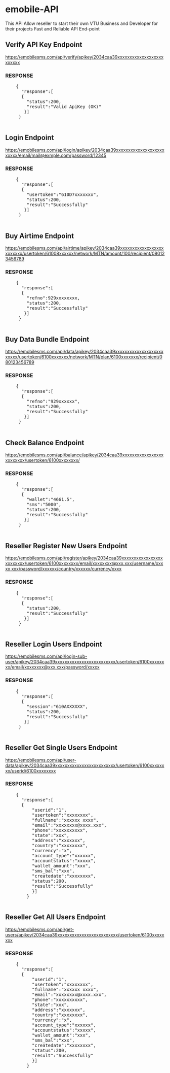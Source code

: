 # emobile-API
This API Allow reseller to start their own VTU Business and Developer for their projects  Fast and Reliable API End-point

  <h2>Verify API Key Endpoint</h2>
    <a href="https://emobilesms.com/api/verify/apikey/2034caa39xxxxxxxxxxxxxxxxxxxxxxxxx">
        https://emobilesms.com/api/verify/apikey/2034caa39xxxxxxxxxxxxxxxxxxxxxxxxx
    </a>

  <h3>RESPONSE</h3>
  <pre>
    {
      "response":[
      {
        "status":200,
        "result":"Valid ApiKey (OK)"
       }]
     }
  </pre>


<h2>Login Endpoint</h2>
<a href="https://emobilesms.com/api/login/apikey/2034caa39xxxxxxxxxxxxxxxxxxxxxxxxx/email/mail@exmple.com/password/12345">
  https://emobilesms.com/api/login/apikey/2034caa39xxxxxxxxxxxxxxxxxxxxxxxxx/email/mail@exmple.com/password/12345
</a>

  <h3>RESPONSE</h3>
  <pre>
    {
      "response":[
      {
        "usertoken":"610D7xxxxxxx",
        "status":200,
        "result":"Successfully"
       }]
     }
  </pre>
  

<h2>Buy Airtime Endpoint</h2>
<a href="https://emobilesms.com/api/airtime/apikey/2034caa39xxxxxxxxxxxxxxxxxxxxxxxxx/usertoken/61008xxxxxx/network/MTN/amount/100/recipient/080123456789">
  https://emobilesms.com/api/airtime/apikey/2034caa39xxxxxxxxxxxxxxxxxxxxxxxxx/usertoken/61008xxxxxx/network/MTN/amount/100/recipient/080123456789
</a>

  <h3>RESPONSE</h3>
  <pre>
    {
      "response":[
      {
        "refno":929xxxxxxxx,
        "status":200,
        "result":"Successfully"
       }]
     }
  </pre>
  
  <h2>Buy Data Bundle Endpoint</h2>
  <a href="https://emobilesms.com/api/data/apikey/2034caa39xxxxxxxxxxxxxxxxxxxxxxxxx/usertoken/6100xxxxxxx/network/MTN/plan/6100xxxxxxx/recipient/080123456789">
    https://emobilesms.com/api/data/apikey/2034caa39xxxxxxxxxxxxxxxxxxxxxxxxx/usertoken/6100xxxxxxx/network/MTN/plan/6100xxxxxxx/recipient/080123456789
  </a>
  
  <h3>RESPONSE</h3>
  <pre>
    {
      "response":[
      {
        "refno":"929xxxxxx",
        "status":200,
        "result":"Successfully"
       }]
     }
  </pre>
  
   <h2>Check Balance Endpoint</h2>
  <a href="https://emobilesms.com/api/balance/apikey/2034caa39xxxxxxxxxxxxxxxxxxxxxxxxx/usertoken/6100xxxxxxxx/">
    https://emobilesms.com/api/balance/apikey/2034caa39xxxxxxxxxxxxxxxxxxxxxxxxx/usertoken/6100xxxxxxxx/
  </a>
  
  <h3>RESPONSE</h3>
  <pre>
    {
      "response":[
      {
        "wallet":"4661.5",
        "sms":"5000",
        "status":200,
        "result":"Successfully"
       }]
     }
  </pre>
  
  
  <h2>Reseller Register New Users Endpoint</h2>
  <a href="https://emobilesms.com/api/register/apikey/2034caa39xxxxxxxxxxxxxxxxxxxxxxxxx/usertoken/6100xxxxxxxx/email/xxxxxxxx@xxx.xxx/username/xxxxx xxx/password/xxxxxx/country/xxxxxx/currency/xxxx">
  https://emobilesms.com/api/register/apikey/2034caa39xxxxxxxxxxxxxxxxxxxxxxxxx/usertoken/6100xxxxxxxx/email/xxxxxxxx@xxx.xxx/username/xxxxx xxx/password/xxxxxx/country/xxxxxx/currency/xxxx
  </a>
  
  <h3>RESPONSE</h3>
  <pre>
    {
      "response":[
      {
        "status":200,
        "result":"Successfully"
       }]
     }
  </pre>
  
  <h2>Reseller Login Users Endpoint</h2>
  <a href="https://emobilesms.com/api/login-sub-user/apikey/2034caa39xxxxxxxxxxxxxxxxxxxxxxxxx/usertoken/6100xxxxxxxx/email/xxxxxxxx@xxx.xxx/password/xxxxx">
https://emobilesms.com/api/login-sub-user/apikey/2034caa39xxxxxxxxxxxxxxxxxxxxxxxxx/usertoken/6100xxxxxxxx/email/xxxxxxxx@xxx.xxx/password/xxxxx
  </a>
  
  <h3>RESPONSE</h3>
  <pre>
    {
      "response":[
      {
        "session":"610AXXXXXX",
        "status":200,
        "result":"Successfully"
       }]
     }
  </pre>
  
   <h2>Reseller Get Single Users Endpoint</h2>
  <a href="https://emobilesms.com/api/user-data/apikey/2034caa39xxxxxxxxxxxxxxxxxxxxxxxxx/usertoken/6100xxxxxxxx/userid/6100xxxxxxxx">
  https://emobilesms.com/api/user-data/apikey/2034caa39xxxxxxxxxxxxxxxxxxxxxxxxx/usertoken/6100xxxxxxxx/userid/6100xxxxxxxx
  </a>
  
  <h3>RESPONSE</h3>
  <pre>
    {
      "response":[
      {
          "userid":"1",
          "usertoken":"xxxxxxxx",
          "fullname":"xxxxxx xxxx",
          "email":"xxxxxxxx@xxxx.xxx",
          "phone":"xxxxxxxxxx",
          "state":"xxx",
          "address":"xxxxxxx",
          "country":"xxxxxxxx",
          "currency":"x",
          "account_type":"xxxxxx",
          "accountstatus":"xxxxx",
          "wallet_amount":"xxx",
          "sms_bal":"xxx",
          "createdate":"xxxxxxxx",
          "status":200,
          "result":"Successfully"
          }]
        }
  </pre>
  
  <h2>Reseller Get All Users Endpoint</h2>
  <a href="https://emobilesms.com/api/get-users/apikey/2034caa39xxxxxxxxxxxxxxxxxxxxxxxxx/usertoken/6100xxxxxxxx">
    https://emobilesms.com/api/get-users/apikey/2034caa39xxxxxxxxxxxxxxxxxxxxxxxxx/usertoken/6100xxxxxxxx
  </a>
  
  <h3>RESPONSE</h3>
  <pre>
    {
      "response":[
      {
          "userid":"1",
          "usertoken":"xxxxxxxx",
          "fullname":"xxxxxx xxxx",
          "email":"xxxxxxxx@xxxx.xxx",
          "phone":"xxxxxxxxxx",
          "state":"xxx",
          "address":"xxxxxxx",
          "country":"xxxxxxxx",
          "currency":"x",
          "account_type":"xxxxxx",
          "accountstatus":"xxxxx",
          "wallet_amount":"xxx",
          "sms_bal":"xxx",
          "createdate":"xxxxxxxx",
          "status":200,
          "result":"Successfully"
          }]
        }
  </pre>

